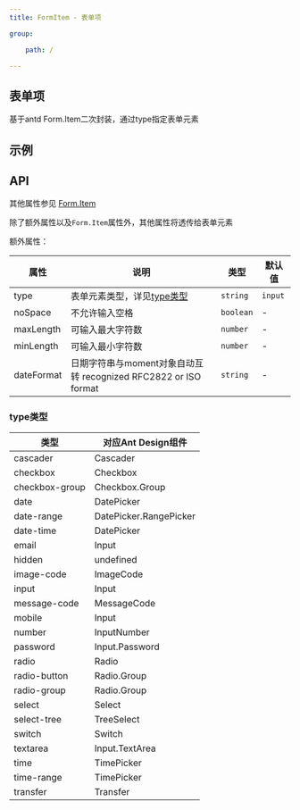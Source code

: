 ```yaml
---
title: FormItem - 表单项

group:

    path: /

---
```


## 表单项

基于antd Form.Item二次封装，通过type指定表单元素

## 示例

<code src="./demo/basic.jsx"></code>

## API

其他属性参见 [Form.Item](https://ant.design/components/form-cn/#Form.Item)

除了额外属性以及`Form.Item`属性外，其他属性将透传给表单元素

额外属性：

| 属性 | 说明 | 类型 | 默认值 |
| --- | --- | --- | --- |
| type | 表单元素类型，详见[type类型](#type类型) | `string` | `input` |
| noSpace | 不允许输入空格 | `boolean` | - |
| maxLength | 可输入最大字符数 | `number` | - |
| minLength | 可输入最小字符数 | `number` | - |
| dateFormat | 日期字符串与moment对象自动互转 recognized RFC2822 or ISO format | `string` | - |

### type类型

| 类型 | 对应Ant Design组件 |
| --- | --- |
| cascader | Cascader |
| checkbox | Checkbox |
| checkbox-group | Checkbox.Group |
| date | DatePicker |
| date-range | DatePicker.RangePicker |
| date-time | DatePicker |
| email | Input |
| hidden | undefined |
| image-code | ImageCode |
| input | Input |
| message-code | MessageCode |
| mobile | Input |
| number | InputNumber |
| password | Input.Password |
| radio | Radio |
| radio-button | Radio.Group |
| radio-group | Radio.Group |
| select | Select |
| select-tree | TreeSelect |
| switch | Switch |
| textarea | Input.TextArea |
| time | TimePicker |
| time-range | TimePicker |
| transfer | Transfer |
